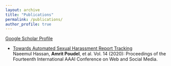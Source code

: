 ```yaml
---
layout: archive
title: "Publications"
permalink: /publications/
author_profile: true
---
```


[Google Scholar Profile](https://scholar.google.com/citations?user=bjDppecAAAAJ&hl=en)<br>


* [Towards Automated Sexual Harassment Report Tracking](https://ojs.aaai.org//index.php/ICWSM/article/view/7296)<br>
Naeemul Hassan, <strong>Amrit Poudel</strong>, et al. Vol. 14 (2020): Proceedings of the Fourteenth International AAAI Conference on Web and Social Media.
